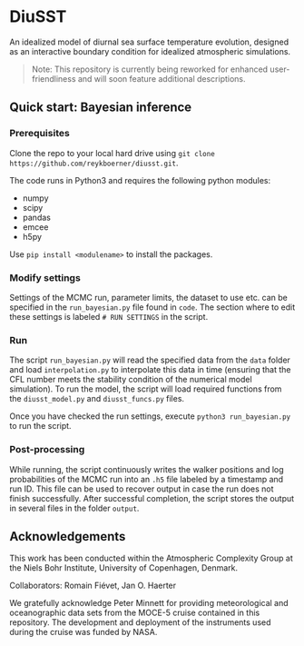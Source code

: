 # DiuSST
An idealized model of diurnal sea surface temperature evolution, designed as an interactive boundary condition for idealized atmospheric simulations.

> Note: This repository is currently being reworked for enhanced user-friendliness and will soon feature additional descriptions.

## Quick start: Bayesian inference

### Prerequisites
Clone the repo to your local hard drive using `git clone https://github.com/reykboerner/diusst.git`.

The code runs in Python3 and requires the following python modules:
* numpy
* scipy
* pandas
* emcee
* h5py

Use `pip install <modulename>` to install the packages.

### Modify settings
Settings of the MCMC run, parameter limits, the dataset to use etc. can be specified in the `run_bayesian.py` file found in `code`. The section where to edit these settings is labeled `# RUN SETTINGS` in the script.

### Run
The script `run_bayesian.py` will read the specified data from the `data` folder and load `interpolation.py` to interpolate this data in time (ensuring that the CFL number meets the stability condition of the numerical model simulation).
To run the model, the script will load required functions from the `diusst_model.py` and `diusst_funcs.py` files.

Once you have checked the run settings, execute `python3 run_bayesian.py` to run the script.

### Post-processing
While running, the script continuously writes the walker positions and log probabilities of the MCMC run into an `.h5` file labeled by a timestamp and run ID. This file can be used to recover output in case the run does not finish successfully.
After successful completion, the script stores the output in several files in the folder `output`.

## Acknowledgements
This work has been conducted within the Atmospheric Complexity Group at the Niels Bohr Institute, University of Copenhagen, Denmark.

Collaborators: Romain Fiévet, Jan O. Haerter

We gratefully acknowledge Peter Minnett for providing meteorological and oceanographic data sets from the MOCE-5 cruise contained in this repository. The development and deployment of the instruments used during the cruise was funded by NASA.

